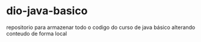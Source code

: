 # dio-java-basico
repositorio para armazenar todo o codigo do curso de java básico
alterando conteudo de forma local
